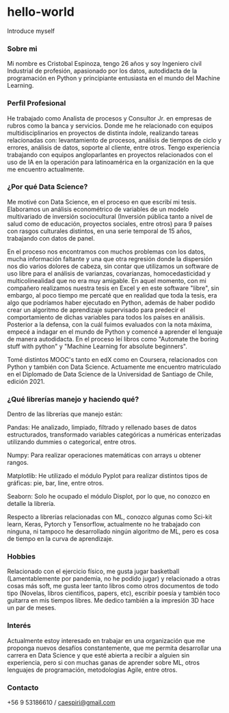 # hello-world
Introduce myself

### Sobre mi

Mi nombre es Cristobal Espinoza, tengo 26 años y soy Ingeniero civil Industrial de profesión, apasionado por los datos, autodidacta de la programación en Python y principiante entusiasta en el mundo del Machine Learning.

### Perfil Profesional

He trabajado como Analista de procesos y Consultor Jr. en empresas de rubros como la banca y servicios. Donde me he relacionado con equipos multidisciplinarios en proyectos de distinta índole, realizando tareas relacionadas con: levantamiento de procesos, análisis de tiempos de ciclo y errores, análisis de datos, soporte al cliente, entre otros. Tengo experiencia trabajando con equipos angloparlantes en proyectos relacionados con el uso de IA en la operación para latinoamérica en la organización en la que me encuentro actualmente.

### ¿Por qué Data Science?

Me motivé con Data Science, en el proceso en que escribí mi tesis. Elaboramos un análisis econométrico de variables de un modelo multivariado de inversión sociocultural (Inversión pública tanto a nivel de salud como de educación, proyectos sociales, entre otros) para 9 países con rasgos culturales distintos, en una serie temporal de 15 años, trabajando con datos de panel. 

En el proceso nos encontramos con muchos problemas con los datos, mucha información faltante y una que otra regresión donde la dispersión nos dio varios dolores de cabeza, sin contar que utilizamos un software de uso libre para el análisis de varianzas, covarianzas, homocedasticidad y multicolinealidad que no era muy amigable. En aquel momento, con mi compañero realizamos nuestra tesis en Excel y en este software "libre", sin embargo, al poco tiempo me percaté que en realidad que toda la tesis, era algo que podríamos haber ejecutado en Python, además de haber podido crear un algoritmo de aprendizaje supervisado para predecir el comportamiento de dichas variables para todos los países en análisis. Posterior a la defensa, con la cuál fuimos evaluados con la nota máxima, empecé a indagar en el mundo de Python y comencé a aprender el lenguaje de manera autodidacta. En el proceso leí libros como "Automate the boring stuff with python" y "Machine Learning for absolute beginners". 

Tomé distintos MOOC's tanto en edX como en Coursera, relacionados con Python y también con Data Science. Actuamente me encuentro matriculado en el Diplomado de Data Science de la Universidad de Santiago de Chile, edición 2021.

### ¿Qué librerías manejo y haciendo qué?

Dentro de las librerías que manejo están:

Pandas: He analizado, limpiado, filtrado y rellenado bases de datos estructurados, transformado variables categóricas a numéricas enterizadas utilizando dummies o categorical, entre otros.

Numpy: Para realizar operaciones matemáticas con arrays u obtener rangos.

Matplotlib: He utilizado el módulo Pyplot para realizar distintos tipos de gráficas: pie, bar, line, entre otros.

Seaborn: Solo he ocupado el módulo Displot, por lo que, no conozco en detalle la librería.

Respecto a librerías relacionadas con ML, conozco algunas como Sci-kit learn, Keras, Pytorch y Tensorflow, actualmente no he trabajado con ninguna, ni tampoco he desarrollado ningún algoritmo de ML, pero es cosa de tiempo en la curva de aprendizaje.

### Hobbies

Relacionado con el ejercicio físico, me gusta jugar basketball (Lamentablemente por pandemia, no he podido jugar) y relacionado a otras cosas más soft, me gusta leer tanto libros como otros documentos de todo tipo (Novelas, libros científicos, papers, etc), escribir poesía y también toco guitarra en mis tiempos libres. Me dedico también a la impresión 3D hace un par de meses.

### Interés

Actualmente estoy interesado en trabajar en una organización que me proponga nuevos desafíos constantemente, que me permita desarrollar una carrera en Data Science y que esté abierta a recibir a alguien sin experiencia, pero si con muchas ganas de aprender sobre ML, otros lenguajes de programación, metodologías Agile, entre otros.

### Contacto

+56 9 53186610 / caespiri@gmail.com
